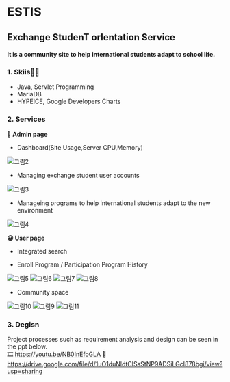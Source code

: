 # ESTIS
## Exchange StudenT orIentation Service
#### It is a community site to help international students adapt to school life.

### 1. Skiis👩‍💻 
- Java, Servlet Programming
- MariaDB
- HYPEICE, Google Developers Charts

### 2. Services
**👔 Admin page**
- Dashboard(Site Usage,Server CPU,Memory)

![그림2](https://user-images.githubusercontent.com/22677083/111894443-19ced680-8a4e-11eb-8055-f227e2c2499a.png)

- Managing exchange student user accounts

![그림3](https://user-images.githubusercontent.com/22677083/111894446-1b989a00-8a4e-11eb-92ce-66845e1e6fc8.png)

- Manageing programs to help international students adapt to the new environment

![그림4](https://user-images.githubusercontent.com/22677083/111894447-1cc9c700-8a4e-11eb-9f6e-195882cd3612.png)

**😀 User page**
- Integrated search

- Enroll Program / Participation Program History

![그림5](https://user-images.githubusercontent.com/22677083/111894449-1dfaf400-8a4e-11eb-9106-747b58ecf9ca.jpg)
![그림6](https://user-images.githubusercontent.com/22677083/111894450-1fc4b780-8a4e-11eb-91d9-37bdc5e2bb7f.jpg)
![그림7](https://user-images.githubusercontent.com/22677083/111894451-20f5e480-8a4e-11eb-80b7-a49b3f72d2dc.jpg)
![그림8](https://user-images.githubusercontent.com/22677083/111894452-22271180-8a4e-11eb-87ef-f0211124970e.jpg)

- Community space

![그림10](https://user-images.githubusercontent.com/22677083/111894458-25220200-8a4e-11eb-8fed-1ba2e7809e66.jpg)
![그림9](https://user-images.githubusercontent.com/22677083/111894456-23f0d500-8a4e-11eb-9b72-057923e72a4c.jpg)
![그림11](https://user-images.githubusercontent.com/22677083/111894459-26532f00-8a4e-11eb-8119-66a13d588b71.jpg)

### 3. Degisn
Project processes such as requirement analysis and design can be seen in the ppt below.  
🎞  https://youtu.be/NB0InEfoGLA
🔗 https://drive.google.com/file/d/1uO1duNldtCISsStNP9ADSiLGcI878bgi/view?usp=sharing

